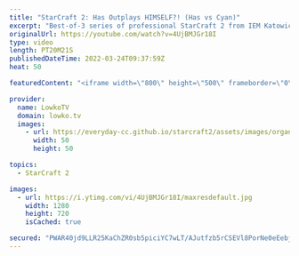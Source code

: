 ```yaml
---
title: "StarCraft 2: Has Outplays HIMSELF?! (Has vs Cyan)"
excerpt: "Best-of-3 series of professional StarCraft 2 from IEM Katowice between Has (Protoss) and Cyan (Protoss). Has is known to go for crazy strategies, but sometimes the only person he seems to be outplaying is himself.  Support my work on Patreon: https://www.patreon.com/lowkotv Become a YouTube member: https://lowko.tv/join"
originalUrl: https://youtube.com/watch?v=4UjBMJGr18I
type: video
length: PT20M21S
publishedDateTime: 2022-03-24T09:37:59Z
heat: 50

featuredContent: "<iframe width=\"800\" height=\"500\" frameborder=\"0\" src=\"https://www.youtube.com/embed/4UjBMJGr18I\" allow=\"accelerometer; autoplay; encrypted-media; gyroscope; picture-in-picture\" allowfullscreen></iframe>"

provider:
  name: LowkoTV
  domain: lowko.tv
  images:
    - url: https://everyday-cc.github.io/starcraft2/assets/images/organizations/lowko.tv-50x50.jpg
      width: 50
      height: 50

topics:
  - StarCraft 2

images:
  - url: https://i.ytimg.com/vi/4UjBMJGr18I/maxresdefault.jpg
    width: 1280
    height: 720
    isCached: true

secured: "PWAR40jd9LLR25KaChZR0sb5piciYC7wLT/AJutfzb5rCSEVl8PorNe0eEebjLzEOR9a2gUsDa9zRbft2n16QhYROmleLBbAbjbfTNYlB/chjH0AbwbY3Z5siPrUgpFRbZldKxGTFJGnNsymTI0LBdb7w7xDO6tzIgOs6Pl9NT3orZDzjAKJYJDpmwvjwoDe404PgF9mXgh1GeSfU6u6oaApSZLK/yPeUKqg1tS0DMpM9fuLlxqMuUn56oQ8/XIa1SGn4Yp65R19D7pKEH0NSL6BZcPdpVHpdhYAhHJyMRNXJe51kilP+CZ1A/+9Ig9ZijtcowILZwuNvI3X/bGUUA/Fht4IB57jj4M5mV5SEyCBOZEh+WFvx5Fj6KOQmSiqGOU3YIlbD4g3JiGQ00fmJFvKIk1rnEJSsVexZhxN4HU=;zLGqPxUIxuXVmL/bdbUqMg=="
---
```


